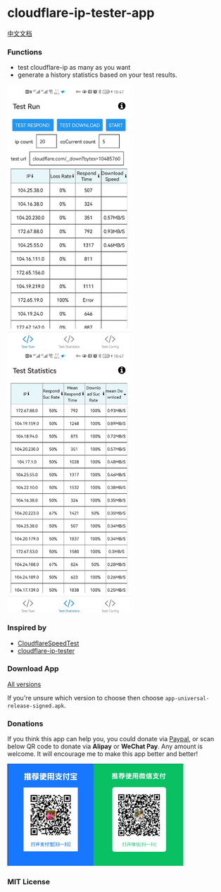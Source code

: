 # cloudflare-ip-tester-app

[中文文档](./README.MD)

### Functions

- test cloudflare-ip as many as you want
- generate a history statistics based on your test results.

<div style="display: flex;flex-flow:row wrap;">
    <img src="./assets/images/test-run-min.jpg" height="600">
    <img src="./assets/images/test-statistics-min.jpg" height="600">
</div>

### Inspired by

- [CloudflareSpeedTest](https://github.com/XIU2/CloudflareSpeedTest)
- [cloudflare-ip-tester](https://github.com/TulvL/cloudflare-ip-tester)

### Download App

[All versions](https://github.com/xianshenglu/cloudflare-ip-tester-app/releases)

If you're unsure which version to choose then choose `app-universal-release-signed.apk`.

### Donations

If you think this app can help you, you could donate via [Paypal](https://www.paypal.me/xianshenglu), or scan below QR code to donate via **Alipay** or **WeChat Pay**. Any amount is welcome. It will encourage me to make this app better and better!

<img style="width:400px" src="./assets/images/wechat-ali-pay.png"/>

### MIT License